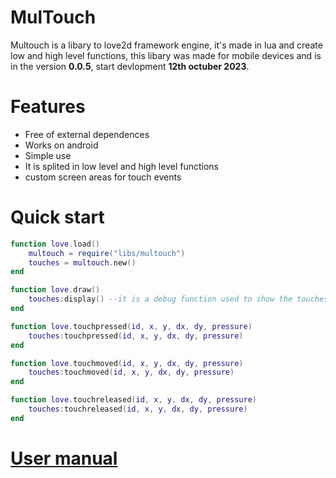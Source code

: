 # MulTouch
 Multouch is a libary to love2d framework engine, it's made in lua
and create low and high level functions, this libary was made for mobile devices
and is in the version **0.0.5**, start devlopment **12th octuber 2023**.

# Features
- Free of external dependences
- Works on android
- Simple use
- It is splited in low level and high level functions
- custom screen areas for touch events

# Quick start
```lua
function love.load()
    multouch = require("libs/multouch")
    touches = multouch.new()
end

function love.draw()
    touches:display() --it is a debug function used to show the touches infos
end

function love.touchpressed(id, x, y, dx, dy, pressure)
    touches:touchpressed(id, x, y, dx, dy, pressure)
end

function love.touchmoved(id, x, y, dx, dy, pressure)
    touches:touchmoved(id, x, y, dx, dy, pressure)
end

function love.touchreleased(id, x, y, dx, dy, pressure)
    touches:touchreleased(id, x, y, dx, dy, pressure)
end
```

# [User manual](https://github.com/AyanoTheFox/multouch.wiki.git)